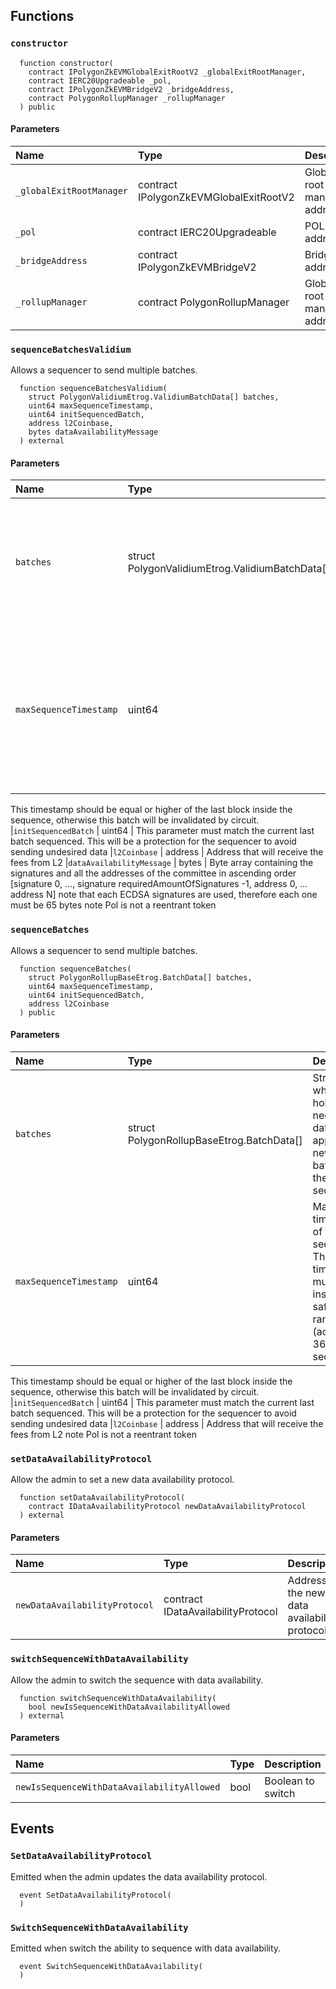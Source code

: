 ## Functions

### `constructor`

```solidity
  function constructor(
    contract IPolygonZkEVMGlobalExitRootV2 _globalExitRootManager,
    contract IERC20Upgradeable _pol,
    contract IPolygonZkEVMBridgeV2 _bridgeAddress,
    contract PolygonRollupManager _rollupManager
  ) public
```

#### Parameters

| Name | Type | Description                                                          |
| :--- | :--- | :------------------------------------------------------------------- |
|`_globalExitRootManager` | contract IPolygonZkEVMGlobalExitRootV2 | Global exit root manager address
|`_pol` | contract IERC20Upgradeable | POL token address
|`_bridgeAddress` | contract IPolygonZkEVMBridgeV2 | Bridge address
|`_rollupManager` | contract PolygonRollupManager | Global exit root manager address

### `sequenceBatchesValidium`

Allows a sequencer to send multiple batches.

```solidity
  function sequenceBatchesValidium(
    struct PolygonValidiumEtrog.ValidiumBatchData[] batches,
    uint64 maxSequenceTimestamp,
    uint64 initSequencedBatch,
    address l2Coinbase,
    bytes dataAvailabilityMessage
  ) external
```

#### Parameters

| Name | Type | Description                                                          |
| :--- | :--- | :------------------------------------------------------------------- |
|`batches` | struct PolygonValidiumEtrog.ValidiumBatchData[] | Struct array which holds the necessary data to append new batches to the sequence
|`maxSequenceTimestamp` | uint64 | Max timestamp of the sequence. This timestamp must be inside a safety range (actual + 36 seconds).
This timestamp should be equal or higher of the last block inside the sequence, otherwise this batch will be invalidated by circuit.
|`initSequencedBatch` | uint64 | This parameter must match the current last batch sequenced.
This will be a protection for the sequencer to avoid sending undesired data
|`l2Coinbase` | address | Address that will receive the fees from L2
|`dataAvailabilityMessage` | bytes | Byte array containing the signatures and all the addresses of the committee in ascending order
[signature 0, ..., signature requiredAmountOfSignatures -1, address 0, ... address N]
note that each ECDSA signatures are used, therefore each one must be 65 bytes
note Pol is not a reentrant token

### `sequenceBatches`

Allows a sequencer to send multiple batches.

```solidity
  function sequenceBatches(
    struct PolygonRollupBaseEtrog.BatchData[] batches,
    uint64 maxSequenceTimestamp,
    uint64 initSequencedBatch,
    address l2Coinbase
  ) public
```

#### Parameters

| Name | Type | Description                                                          |
| :--- | :--- | :------------------------------------------------------------------- |
|`batches` | struct PolygonRollupBaseEtrog.BatchData[] | Struct array which holds the necessary data to append new batches to the sequence
|`maxSequenceTimestamp` | uint64 | Max timestamp of the sequence. This timestamp must be inside a safety range (actual + 36 seconds).
This timestamp should be equal or higher of the last block inside the sequence, otherwise this batch will be invalidated by circuit.
|`initSequencedBatch` | uint64 | This parameter must match the current last batch sequenced.
This will be a protection for the sequencer to avoid sending undesired data
|`l2Coinbase` | address | Address that will receive the fees from L2
note Pol is not a reentrant token

### `setDataAvailabilityProtocol`

Allow the admin to set a new data availability protocol.

```solidity
  function setDataAvailabilityProtocol(
    contract IDataAvailabilityProtocol newDataAvailabilityProtocol
  ) external
```

#### Parameters

| Name | Type | Description                                                          |
| :--- | :--- | :------------------------------------------------------------------- |
|`newDataAvailabilityProtocol` | contract IDataAvailabilityProtocol | Address of the new data availability protocol

### `switchSequenceWithDataAvailability`

Allow the admin to switch the sequence with data availability.

```solidity
  function switchSequenceWithDataAvailability(
    bool newIsSequenceWithDataAvailabilityAllowed
  ) external
```

#### Parameters

| Name | Type | Description                                                          |
| :--- | :--- | :------------------------------------------------------------------- |
|`newIsSequenceWithDataAvailabilityAllowed` | bool | Boolean to switch

## Events

### `SetDataAvailabilityProtocol`

Emitted when the admin updates the data availability protocol.

```solidity
  event SetDataAvailabilityProtocol(
  )
```

### `SwitchSequenceWithDataAvailability`

Emitted when switch the ability to sequence with data availability.

```solidity
  event SwitchSequenceWithDataAvailability(
  )
```
